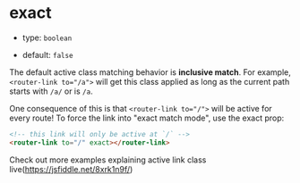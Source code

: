 # exact

* type: `boolean`

* default: `false`

The default active class matching behavior is **inclusive match**. For example, `<router-link to="/a">` will get this class applied as long as the current path starts with `/a/` or is `/a`.

One consequence of this is that `<router-link to="/">` will be active for every route! To force the link into "exact match mode", use the exact prop:

```html
<!-- this link will only be active at `/` -->
<router-link to="/" exact></router-link>
```

Check out more examples explaining active link class live(<https://jsfiddle.net/8xrk1n9f/>)
